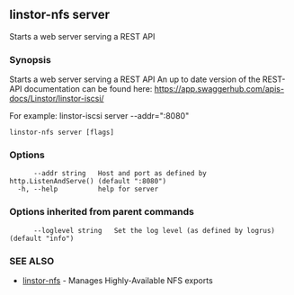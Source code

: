 ## linstor-nfs server

Starts a web server serving a REST API

### Synopsis

Starts a web server serving a REST API
An up to date version of the REST-API documentation can be found here:
https://app.swaggerhub.com/apis-docs/Linstor/linstor-iscsi/

For example:
linstor-iscsi server --addr=":8080"

```
linstor-nfs server [flags]
```

### Options

```
      --addr string   Host and port as defined by http.ListenAndServe() (default ":8080")
  -h, --help          help for server
```

### Options inherited from parent commands

```
      --loglevel string   Set the log level (as defined by logrus) (default "info")
```

### SEE ALSO

* [linstor-nfs](linstor-nfs.md)	 - Manages Highly-Available NFS exports

